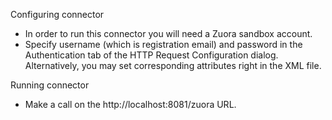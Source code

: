Configuring connector

- In order to run this connector you will need a Zuora sandbox account.
- Specify username (which is registration email) and password in the Authentication tab of the HTTP Request Configuration dialog. Alternatively, you may set corresponding attributes right in the XML file.


Running connector

- Make a call on the http://localhost:8081/zuora URL.